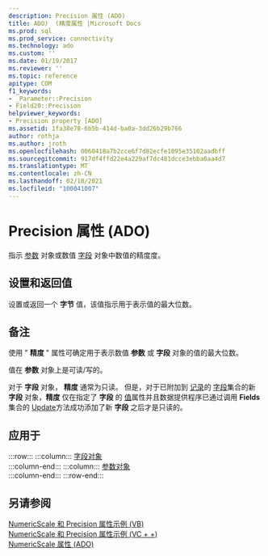 ```yaml
---
description: Precision 属性 (ADO)
title: ADO)  (精度属性 |Microsoft Docs
ms.prod: sql
ms.prod_service: connectivity
ms.technology: ado
ms.custom: ''
ms.date: 01/19/2017
ms.reviewer: ''
ms.topic: reference
apitype: COM
f1_keywords:
- _Parameter::Precision
- Field20::Precision
helpviewer_keywords:
- Precision property [ADO]
ms.assetid: 1fa38e78-6b5b-414d-ba0a-3dd26b29b766
author: rothja
ms.author: jroth
ms.openlocfilehash: 0060418a7b2cce6f7d82ecfe1095e35102aadbff
ms.sourcegitcommit: 917df4ffd22e4a229af7dc481dcce3ebba0aa4d7
ms.translationtype: MT
ms.contentlocale: zh-CN
ms.lasthandoff: 02/10/2021
ms.locfileid: "100041007"
---
```

# <a name="precision-property-ado"></a>Precision 属性 (ADO)
指示 [参数](./parameter-object.md) 对象或数值 [字段](./field-object.md) 对象中数值的精度度。  
  
## <a name="settings-and-return-values"></a>设置和返回值  
 设置或返回一个 **字节** 值，该值指示用于表示值的最大位数。  
  
## <a name="remarks"></a>备注  
 使用 " **精度** " 属性可确定用于表示数值 **参数** 或 **字段** 对象的值的最大位数。  
  
 值在 **参数** 对象上是可读/写的。  
  
 对于 **字段** 对象， **精度** 通常为只读。 但是，对于已附加到 [记录](./record-object-ado.md)的 [字段](./fields-collection-ado.md)集合的新 **字段** 对象，**精度** 仅在指定了 **字段** 的 [值](./value-property-ado.md)属性并且数据提供程序已通过调用 **Fields** 集合的 [Update](./update-method.md)方法成功添加了新 **字段** 之后才是只读的。  
  
## <a name="applies-to"></a>应用于  

:::row:::
    :::column:::
        [字段对象](./field-object.md)  
    :::column-end:::
    :::column:::
        [参数对象](./parameter-object.md)  
    :::column-end:::
:::row-end:::

## <a name="see-also"></a>另请参阅  
 [NumericScale 和 Precision 属性示例 (VB) ](./numericscale-and-precision-properties-example-vb.md)   
 [NumericScale 和 Precision 属性示例 (VC + +) ](./numericscale-and-precision-properties-example-vc.md)   
 [NumericScale 属性 (ADO)](./numericscale-property-ado.md)